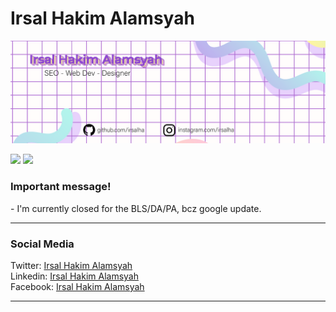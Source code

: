 # Irsal Hakim Alamsyah
<img src="https://raw.githubusercontent.com/IrsalHa/irsalha/master/github-bg_waifu2x_photo_scale_tta_1.png" >

<a href="https://www.instagram.com/irsalha/"><img src="https://img.shields.io/badge/instagram%20@irsalha-DD2476?style=for-the-badge&logo=instagram&logoColor=white"/></a>
<a href="https://svgz.xyz/"><img height="30px" src="https://img.shields.io/badge/My%20Website:%20svgz.xyz-8E2DE2?style=for-the-badge&logo=google%20chrome&logoColor=white"/></a>
<h3>Important message!</h3>
- I'm currently closed for the BLS/DA/PA, bcz google update.
<hr>
<h3>Social Media</h3>
Twitter: <a href="https://twitter.com/irsalha">Irsal Hakim Alamsyah</a>
</br>
Linkedin: <a href="https://id.linkedin.com/in/irsalha">Irsal Hakim Alamsyah</a>
</br>
Facebook: <a href="https://www.facebook.com/irsalha">Irsal Hakim Alamsyah</a>
</br>
<hr>
